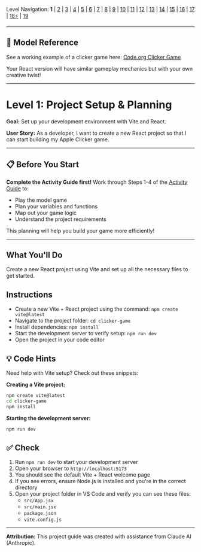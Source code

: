 Level Navigation: **1** | [2](./react-clicker-game-lv-2.md) | [3](./react-clicker-game-lv-3.md) | [4](./react-clicker-game-lv-4.md) | [5](./react-clicker-game-lv-5.md) | [6](./react-clicker-game-lv-6.md) | [7](./react-clicker-game-lv-7.md) | [8](./react-clicker-game-lv-8.md) | [9](./react-clicker-game-lv-9.md) | [10](./react-clicker-game-lv-10.md) | [11](./react-clicker-game-lv-11.md) | [12](./react-clicker-game-lv-12.md) | [13](./react-clicker-game-lv-13.md) | [14](./react-clicker-game-lv-14.md) | [15](./react-clicker-game-lv-15.md) | [16](./react-clicker-game-lv-16.md) | [17](./react-clicker-game-lv-17.md) | [18⚡](./react-clicker-game-lv-18.md) | [19](./react-clicker-game-lv-19.md)

---

## 🎯 Model Reference

See a working example of a clicker game here: [Code.org Clicker Game](https://studio.code.org/courses/csp5-virtual/units/1/lessons/5/levels/1)

Your React version will have similar gameplay mechanics but with your own creative twist!

---

# Level 1: Project Setup & Planning

**Goal:** Set up your development environment with Vite and React.

**User Story:** As a developer, I want to create a new React project so that I can start building my Apple Clicker game.

---

## 📋 Before You Start

**Complete the Activity Guide first!** Work through Steps 1-4 of the [Activity Guide](../react-clicker-game-activity-guide.md) to:
- Play the model game
- Plan your variables and functions
- Map out your game logic
- Understand the project requirements

This planning will help you build your game more efficiently!

---

## What You'll Do

Create a new React project using Vite and set up all the necessary files to get started.

## Instructions

- Create a new Vite + React project using the command: `npm create vite@latest`
- Navigate to the project folder: `cd clicker-game`
- Install dependencies: `npm install`
- Start the development server to verify setup: `npm run dev`
- Open the project in your code editor

## 💡 Code Hints

Need help with Vite setup? Check out these snippets:

**Creating a Vite project:**
```bash
npm create vite@latest
cd clicker-game
npm install
```

**Starting the development server:**
```bash
npm run dev
```

## ✅ Check

1. Run `npm run dev` to start your development server
2. Open your browser to `http://localhost:5173`
3. You should see the default Vite + React welcome page
4. If you see errors, ensure Node.js is installed and you're in the correct directory
5. Open your project folder in VS Code and verify you can see these files:
   - `src/App.jsx`
   - `src/main.jsx`
   - `package.json`
   - `vite.config.js`

---

**Attribution:** This project guide was created with assistance from Claude AI (Anthropic).